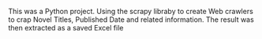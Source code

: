 This was a Python project. Using the scrapy libraby to create Web crawlers to crap Novel Titles, Published Date and related information. The result was then extracted as a saved Excel file
